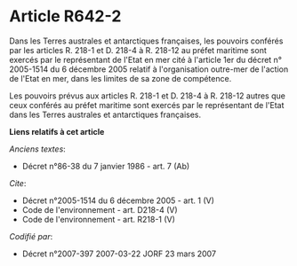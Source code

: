 # Article R642-2

Dans les Terres australes et antarctiques françaises, les pouvoirs conférés par les articles R. 218-1 et D. 218-4 à R. 218-12
au préfet maritime sont exercés par le représentant de l'Etat en mer cité à l'article 1er du décret n° 2005-1514 du 6
décembre 2005 relatif à l'organisation outre-mer de l'action de l'Etat en mer, dans les limites de sa zone de compétence. 

Les pouvoirs prévus aux articles R. 218-1 et D. 218-4 à R. 218-12 autres que ceux conférés au préfet maritime sont exercés
par le représentant de l'Etat dans les Terres australes et antarctiques françaises.

**Liens relatifs à cet article**

_Anciens textes_:

  - Décret n°86-38 du 7 janvier 1986 - art. 7 (Ab)

_Cite_:

  - Décret n°2005-1514 du 6 décembre 2005 - art. 1 (V)
  - Code de l'environnement - art. D218-4 (V)
  - Code de l'environnement - art. R218-1 (V)

_Codifié par_:

  - Décret n°2007-397 2007-03-22 JORF 23 mars 2007
